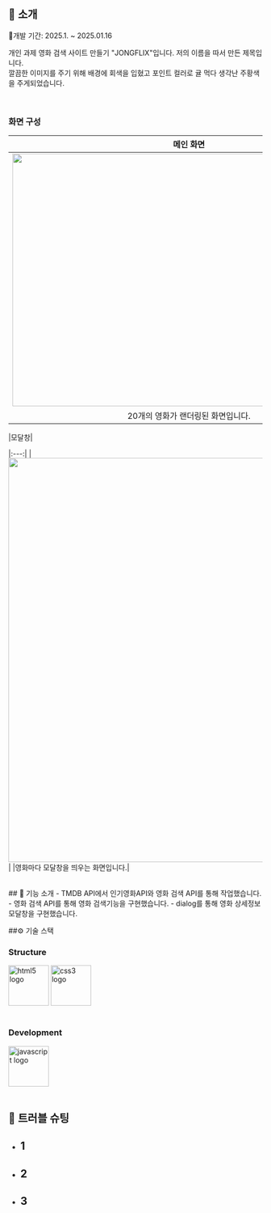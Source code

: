 </div> 

## 📝 소개
📅개발 기간: 2025.1. ~ 2025.01.16

개인 과제 영화 검색 사이트 만들기 "JONGFLIX"입니다.
저의 이름을 따서 만든 제목입니다. <br />
깔끔한 이미지를 주기 위해 배경에 회색을 입혔고 포인트 컬러로 귤 먹다 생각난 주황색을 주게되었습니다.

<br />

### 화면 구성
|메인 화면|
|:---:|
|<img src="https://i.ibb.co/mhtxpvn/2025-01-16-165957.png" width="700" height="500"/>|
|20개의 영화가 랜더링된 화면입니다.|


|모달창|

|:---:|
|<img src="" width="1000" height="800"/>|
|영화마다 모달창을 띄우는 화면입니다.|

<br />
## 📄 기능 소개
- TMDB API에서 인기영화API와 영화 검색 API를 통해 작업했습니다.
- 영화 검색 API를 통해 영화 검색기능을 구현했습니다.
- dialog를 통해 영화 상세정보 모달창을 구현했습니다.

<br />

##⚙ 기술 스택
### Structure
<div>
<img src="https://cdn.jsdelivr.net/gh/devicons/devicon/icons/html5/html5-original.svg" width="80" alt="html5 logo"  />
<img src="https://cdn.jsdelivr.net/gh/devicons/devicon/icons/css3/css3-original.svg" width="80" alt="css3 logo"  />
<div />
<br />
    
### Development
<div>
<img src="https://cdn.jsdelivr.net/gh/devicons/devicon/icons/javascript/javascript-original.svg" width="80" alt="javascript logo"  />
</div>

<br />

## 🤔 트러블 슈팅
- 1
    - 
- 2
    - 
- 3
    - 

<br />


